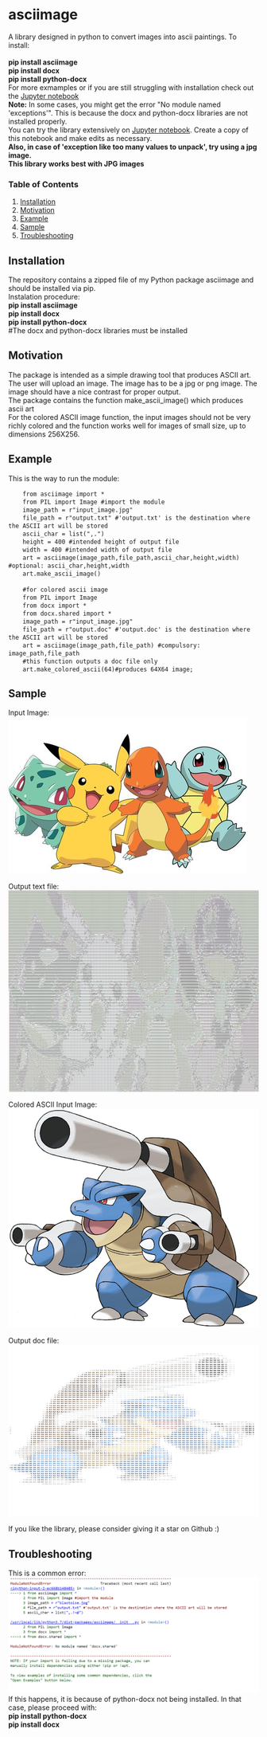 # asciimage

A library designed in python to convert images into ascii paintings.
To install: <br><br>
<b>pip install asciimage</b><br>
<b>pip install docx</b><br>
<b>pip install python-docx </b><br>
For more exmamples or if you are still struggling with installation check out the <a href="https://github.com/jojo96/asciimage/blob/main/asciimage/asciimageExample.ipynb">Jupyter notebook</a>
<br>
<b>Note:</b> In some cases, you might get the error "No module named 'exceptions'". This is because the docx and python-docx libraries are not installed properly.<br> 
You can try the library extensively on <a href="https://colab.research.google.com/drive/1WEjeu8NB7tmz5i50QeisT2EK4b4Vk8ZX?usp=sharing">Jupyter notebook</a>. Create a copy of this notebook and make edits as necessary.<br>
<b>Also, in case of 'exception like too many values to unpack', try using a jpg image.</b><br>
<b>This library works best with JPG images</b>

### Table of Contents

1. [Installation](#installation)
2. [Motivation](#motivation)
3. [Example](#example)
4. [Sample](#sample)
5. [Troubleshooting](#sample)


## Installation <a name="installation"></a>
The repository contains a zipped file of my Python package asciimage and should be installed via pip.<br/>
Instalation procedure: <br>
<b>pip install asciimage</b><br>
<b>pip install docx</b><br>
<b>pip install python-docx </b><br>
#The docx and python-docx libraries must be installed

## Motivation <a name="Motivation"></a>
The package is intended as a simple drawing tool that produces ASCII art.<br/>
The user will upload an image. The image has to be a jpg or png image. The image should have a nice contrast for proper output.<br/>
The package contains the function make_ascii_image() which produces ascii art <br/>
For the colored ASCII image function, the input images should not be very richly colored and the function works well for images of small size, up to dimensions 256X256. 


## Example <a name="Example"></a>
This is the way to run the module:


		from asciimage import *
		from PIL import Image #import the module
		image_path = r"input_image.jpg"
		file_path = r"output.txt" #'output.txt' is the destination where the ASCII art will be stored
		ascii_char = list(",.")
		height = 400 #intended height of output file
		width = 400 #intended width of output file
		art = asciimage(image_path,file_path,ascii_char,height,width) #optional: ascii_char,height,width
		art.make_ascii_image()
		
		#for colored ascii image
		from PIL import Image
		from docx import *
		from docx.shared import *
		image_path = r"input_image.jpg"
		file_path = r"output.doc" #'output.doc' is the destination where the ASCII art will be stored
		art = asciimage(image_path,file_path) #compulsory: image_path,file_path
		#this function outputs a doc file only
		art.make_colored_ascii(64)#produces 64X64 image; 



## Sample <a name="Sample"></a>

Input Image: <br>
![input](https://raw.githubusercontent.com/jojo96/asciimage/main/pok.jpg)

Output text file: <br>
![output](https://raw.githubusercontent.com/jojo96/asciimage/main/pok_txt.png)


Colored ASCII Input Image: <br>
![input](https://raw.githubusercontent.com/jojo96/asciimage/main/blastoise.jpg)

Output doc file: <br>
![output](https://raw.githubusercontent.com/jojo96/asciimage/main/blastoiseASCII.png)

If you like the library, please consider giving it a star on Github :)       


## Troubleshooting <a name="Troubleshooting"></a>

This is a common error: <br>
![input](https://raw.githubusercontent.com/jojo96/asciimage/main/error.png)
If this happens, it is because of python-docx not being installed. In that case, please proceed with:<br> 
<b>pip install python-docx</b><br>
<b>pip install docx</b><br>

